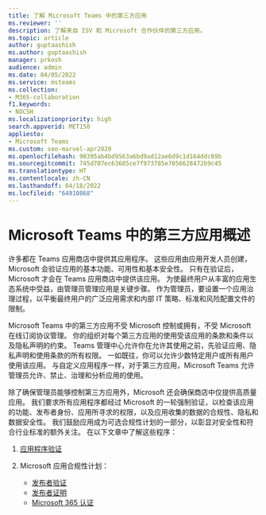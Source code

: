 ```yaml
---
title: 了解 Microsoft Teams 中的第三方应用
ms.reviewer: ''
description: 了解来自 ISV 和 Microsoft 合作伙伴的第三方应用。
ms.topic: article
author: guptaashish
ms.author: guptaashish
manager: prkosh
audience: admin
ms.date: 04/05/2022
ms.service: msteams
ms.collection:
- M365-collaboration
f1.keywords:
- NOCSH
ms.localizationpriority: high
search.appverid: MET150
appliesto:
- Microsoft Teams
ms.custom: seo-marvel-apr2020
ms.openlocfilehash: 90395ab4bd9563a6bd9ad12ae6d9c1d164ddc89b
ms.sourcegitcommit: 745d707ec63685ce7f973785e7056628472b9c45
ms.translationtype: HT
ms.contentlocale: zh-CN
ms.lasthandoff: 04/18/2022
ms.locfileid: "64910868"
---
```

# <a name="overview-of-third-party-apps-in-microsoft-teams"></a>Microsoft Teams 中的第三方应用概述

许多都在 Teams 应用商店中提供其应用程序。 这些应用由应用开发人员创建，Microsoft 会验证应用的基本功能、可用性和基本安全性。 只有在验证后，Microsoft 才会在 Teams 应用商店中提供该应用。 为使最终用户从丰富的应用生态系统中受益，由管理员管理应用是关键步骤。 作为管理员，要设置一个应用治理过程，以平衡最终用户的广泛应用需求和内部 IT 策略、标准和风险配置文件的限制。

Microsoft Teams 中的第三方应用不受 Microsoft 控制或拥有，不受 Microsoft 在线订阅协议管理。 你的组织对每个第三方应用的使用受该应用的条款和条件以及隐私声明的约束。 Teams 管理中心允许你在允许其使用之前，先验证应用、隐私声明和使用条款的所有权限。 一如既往，你可以允许少数特定用户或所有用户使用该应用。 与自定义应用程序一样，对于第三方应用，Microsoft Teams 允许管理员允许、禁止、治理和分析应用的使用。

除了确保管理员能够控制第三方应用外，Microsoft 还会确保商店中仅提供高质量应用。 我们要求所有应用程序都经过 Microsoft 的一轮强制验证，以检查该应用的功能、发布者身份、应用所寻求的权限，以及应用收集的数据的合规性、隐私和数据安全性。 我们鼓励应用成为可选合规性计划的一部分，以彰显对安全性和符合行业标准的额外关注。 在以下文章中了解这些程序：

1. [应用程序验证](overview-of-app-validation.md#app-validation-and-testing)

1. Microsoft 应用合规性计划：

   * [发布者验证](overview-of-app-certification.md#publisher-verification)
   * [发布者证明](overview-of-app-certification.md#publisher-attestation)
   * [Microsoft 365 认证](overview-of-app-certification.md#microsoft-365-certification)
